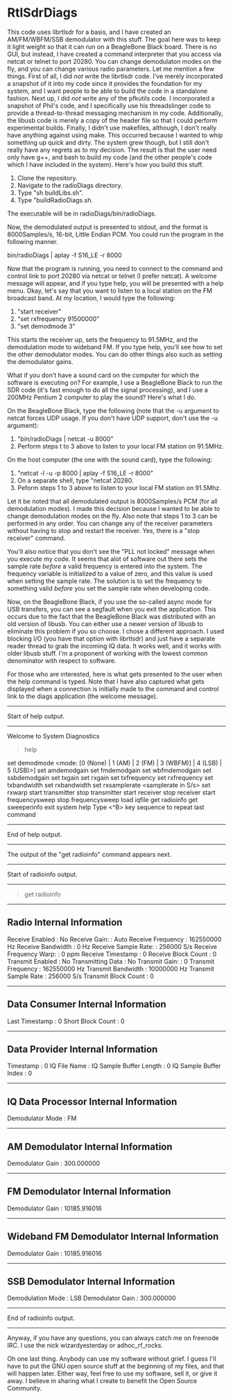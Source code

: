 # RtlSdrDiags
This code uses librtlsdr for a basis, and I have created an AM/FM/WBFM/SSB demodulator with this stuff.  The goal here was to keep it light weight so that it can run on a BeagleBone Black board.  There is no GUI, but instead, I have created a command interpreter that you access via netcat or telnet to port 20280.  You can change demodulaton modes on the fly, and you can change various radio parameters.
Let me mention a few things.  First of all, I did *not* write the librtlsdr code.  I've merely incorporated a snapshot of it into my code since it provides the foundation for my system, and I want people to be able to build the code in a standalone fashion.  Next up, I did *not* write any of the pfkutils code.  I incorporated a snapshot of Phil's code, and I specifically use his threadslinger code to provide a thread-to-thread messaging mechanism in my code.  Additionally, the libusb code is merely a copy of the header file so that I could perform experimental builds.  Finally, I didn't use makefiles, although, I don't really have anything against using make.  This occurred because I wanted to whip something up quick and dirty. The system grew though, but I still don't really have any regrets as to my decision.  The result is that the user need only have g++, and bash to build my code (and the other people's code which I have included in the system).
Here's how you build this stuff.

1. Clone the repository.
2. Navigate to the radioDiags directory.
3. Type "sh buildLibs.sh".
4. Type "buildRadioDiags.sh.

The executable will be in radioDiags/bin/radioDiags.

Now, the demodulated output is presented to stdout, and the format is 8000Samples/s, 16-bit, Little Endian PCM.  You could run the program in the following manner.

bin/radioDiags | aplay -f S16_LE -r 8000

Now that the program is running, you need to connect to the command and control link to port 20280 via netcat or telnet
(I prefer netcat).  A welcome message will appear, and if you type help, you will be presented with a help menu.  Okay, let's
say that you want to listen to a local station on the FM broadcast band.  At my location, I would type the following:

1. "start receiver"
2. "set rxfrequency 91500000"
3. "set demodmode 3"

This starts the receiver up, sets the frequency to 91.5MHz, and the demodulation mode to wideband FM.  If you type help, you'll
see how to set the other demodulator modes.  You can do other things also such as setting the demodulator gains.

What if you don't have a sound card on the computer for which the software is executing on?  For example, I use a BeagleBone
Black to run the SDR code (it's fast enough to do all the signal processing), and I use a 200MHz Pentium 2 computer to
play the sound?  Here's what I do.

On the BeagleBone Black, type the following (note that the -u argument to netcat
forces UDP usage.  If you don't have UDP support, don't use the -u argument):
1. "bin/radioDiags | netcat -u <IP address of host computer> 8000"
2. Perform steps t to 3 above to listen to your local FM station on 91.5MHz.
  
On the host computer (the one with the sound card), type the following:
1. "netcat -l -u -p 8000 | aplay -f S16_LE -r 8000"
2. On a separate shell, type "netcat <IP address of BeagleBone Black> 20280.
3. Peform steps 1 to 3 above to listen to your local FM station on 91.5Mhz.
  
Let it be noted that all demodulated output is 8000Samples/s PCM (for all demodulation modes).  I made this decision
because I wanted to be able to change demodulation modes on the fly.  Also note that steps 1 to 3 can be performed in
any order.  You can change any of the receiver parameters without having to stop and restart the receiver.  Yes, there is
a "stop receiver" command.

You'll also notice that you don't see the "PLL not locked" message when you execute my code.  It seems that alot of
software out there sets the sample rate *before* a valid frequency is entered into the system.  The frequency variable is
initialized to a value of zero, and this value is used when setting the sample rate.  The solution is to set the frequency
to something valid *before* you set the sample rate when developing code.

Now, on the BeagleBone Black, if you use the so-called async mode for USB transfers, you can see a segfault when you exit
the application.  This occurs due to the fact that the BeagleBone Black was distributed with an old version of libusb.  You
can either use a newer version of libusb to eliminate this problem if you so choose.  I chose a different approach.  I used
blocking I/O (you have that option with librtlsdr) and just have a separate reader thread to grab the incoming IQ data.  It
works well, and it works with older libusb stuff.  I'm a proponent of working with the lowest common denominator with
respect to software.

For those who are interested, here is what gets presented to the user when the help command is typed.  Note that I have
also captured what gets displayed when a connection is initially made to the command and control link to the diags
application (the welcome message).

********************************************************************************
Start of help output.
********************************************************************************
Welcome to System Diagnostics
>help

set demodmode <mode: [0 (None) | 1 (AM) | 2 (FM)
                      | 3 (WBFM)] | 4 (LSB) | 5 (USB)>]
set amdemodgain <gain>
set fmdemodgain <gain>
set wbfmdemodgain <gain>
set ssbdemodgain <gain>
set txgain <gain in dB>
set rxgain <gain in dB>
set txfrequency <frequency in Hertz>
set rxfrequency <frequency in Hertz>
set txbandwidth <bandwidth in Hertz>
set rxbandwidth <bandwidth in Hertz>
set rxsamplerate <samplerate in S/s>
set rxwarp <warp in ppm>
start transmitter
stop transmitter
start receiver
stop receiver
start frequencysweep <startfrequency> <stepsize> <count> <dwelltime>
stop frequencysweep
load iqfile <filename>
get radioinfo
get sweeperinfo
exit system
help
Type <^B><enter> key sequence to repeat last command
>
********************************************************************************
End of help output.
********************************************************************************

The output of the "get radioinfo" command appears next.

********************************************************************************
Start of radioinfo output.
********************************************************************************
>get radioinfo

------------------------------------------------------
Radio Internal Information
------------------------------------------------------
Receive Enabled                     : No
Receive Gain:                       : Auto
Receive Frequency                   : 162550000 Hz
Receive Bandwidth                   : 0 Hz
Receive Sample Rate:                : 256000 S/s
Receive Frequency Warp:             : 0 ppm
Receive Timestamp                   : 0
Receive Block Count                 : 0
Transmit Enabled                    : No
Transmitting Data                   : No
Transmit Gain:                      : 0
Transmit Frequency                  : 162550000 Hz
Transmit Bandwidth                  : 10000000 Hz
Transmit Sample Rate                : 256000 S/s
Transmit Block Count                : 0

--------------------------------------------
Data Consumer Internal Information
--------------------------------------------
Last Timestamp           : 0
Short Block Count        : 0

--------------------------------------------
Data Provider Internal Information
--------------------------------------------
Timestamp               : 0
IQ File Name            : 
IQ Sample Buffer Length : 0
IQ Sample Buffer Index  : 0

--------------------------------------------
IQ Data Processor Internal Information
--------------------------------------------
Demodulator Mode         : FM

--------------------------------------------
AM Demodulator Internal Information
--------------------------------------------
Demodulator Gain         : 300.000000

--------------------------------------------
FM Demodulator Internal Information
--------------------------------------------
Demodulator Gain         : 10185.916016

--------------------------------------------
Wideband FM Demodulator Internal Information
--------------------------------------------
Demodulator Gain         : 10185.916016

--------------------------------------------
SSB Demodulator Internal Information
--------------------------------------------
Demodulation Mode        : LSB
Demodulator Gain         : 300.000000
>
********************************************************************************
End of radioinfo output.
********************************************************************************

Anyway, if you have any questions, you can always catch me on freenode IRC.  I use the nick wizardyesterday or adhoc_rf_rocks.

Oh one last thing.  Anybody can use my software without grief.  I guess I'll have to put the GNU open source stuff at the
beginning of my files, and that will happen later.  Either way, feel free to use my software, sell it, or give it away.  I
believe in sharing what I create to benefit the Open Source Community.

